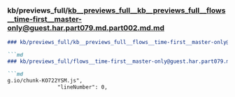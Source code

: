 ### kb/previews_full/kb__previews_full__kb__previews_full__flows__time-first__master-only@guest.har.part079.md.part002.md.md

```md
### kb/previews_full/kb__previews_full__flows__time-first__master-only@guest.har.part079.md.part002.md

```md
### kb/previews_full/flows__time-first__master-only@guest.har.part079.md (part 002)

```md
g.io/chunk-KO722YSM.js",
                "lineNumber": 0,
     
```

```

```

```
